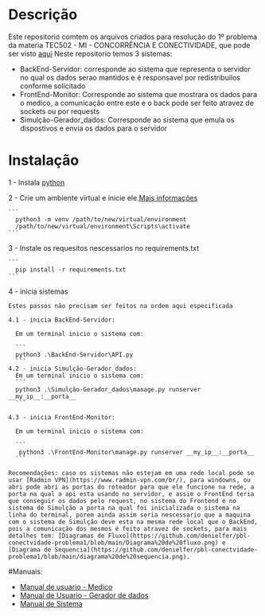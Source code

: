 # Descrição #
 Este repositorio comtem os arquivos criados para resolução do 1º problema da materia TEC502 - MI - CONCORRÊNCIA E CONECTIVIDADE, que pode ser visto [aqui](https://github.com/denielfer/pbl-conectvidade-problema1/blob/main/Apresenta%C3%A7%C3%A3o_do_Problema.pdf)
 Neste repositorio temos 3 sistemas:
  - BackEnd-Servidor: corresponde ao sistema que representa o servidor no qual os dados serao mantidos e é responsavel por redistribuilos conforme solicitado
  - FrontEnd-Monitor: Corresponde ao sistema que mostrara os dados para o medico, a comunicação entre este e o back pode ser feito atravez de sockets ou por requests
  - Simulção-Gerador_dados: Corresponde ao sistema que emula os dispostivos e envia os dados para o servidor
# Instalação #
  1 - Instala [python](https://www.python.org/)
  
  2 - Crie um ambiente virtual e inicie ele.[Mais informações](https://docs.python.org/3/library/venv.html)
  
    ```
      python3 -m venv /path/to/new/virtual/environment
      /path/to/new/virtual/environment\Scripts\activate
    ```
    
  3 - Instale os requesitos nescessarios no requirements.txt
  
    ```
      pip install -r requirements.txt
    ```
    
  4 - inicia sistemas
  
    Estes passos não precisam ser feitos na ordem aqui especificada
    
    4.1 - inicia BackEnd-Servidor:
    
      Em um terminal inicio o sistema com:
      
      ```
      python3 .\BackEnd-Servidor\API.py
      ```
    4.2 - inicia Simulção-Gerador_dados:
      Em um terminal inicio o sistema com:
      ```
      python3 .\Simulção-Gerador_dados\manage.py runserver __my_ip__:__porta__
      ```
      
    4.3 - inicia FrontEnd-Monitor:
      
      Em um terminal inicio o sistema com:
      
      ```
       python3 .\FrontEnd-Monitor\manage.py runserver __my_ip__:__porta__
      ```
      
    Recomendações: caso os sistemas não estejam em uma rede local pode se usar [Radmin VPN](https://www.radmin-vpn.com/br/), para windowns, ou abri pode abri as portas do roteador para que ele funcione na rede, a porta na qual a api esta usando no servidor, e assim o FrontEnd teria que conseguir os dados pelo request, no sistema do Frontend e no sistema de Simulção a porta na qual foi inicializada o sistema na linha do terminal, porem ainda assim seria nescessario que a maquina com o sistema de Simulção deve esta na mesma rede local que o BackEnd, pois a comunicação dos mesmos é feito atravez de sockets, para mais detalhes tem: [Diagramas de Fluxo](https://github.com/denielfer/pbl-conectvidade-problema1/blob/main/Diagrama%20de%20fluxo.png) e [Diagrama de Sequencia](https://github.com/denielfer/pbl-conectvidade-problema1/blob/main/diagrama%20de%20sequencia.png).
  
#Manuais:
  - [Manual de usuario - Medico](https://github.com/denielfer/pbl-conectvidade-problema1/blob/main/Manual%20de%20usuario%20-%20Medico.md)
  - [Manual de Usuario - Gerador de dados](https://github.com/denielfer/pbl-conectvidade-problema1/blob/main/Manual%20de%20Usuario%20-%20Gerador%20de%20dados.md)
  - [Manual de Sistema](https://github.com/denielfer/pbl-conectvidade-problema1/blob/main/Manual%20de%20Sistema.md)
